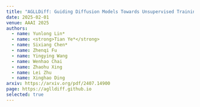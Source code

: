 ```yaml
---
title: "AGLLDiff: Guiding Diffusion Models Towards Unsupervised Training-free Real-world Low-light Image Enhancement"
date: 2025-02-01
venue: AAAI 2025
authors:
  - name: Yunlong Lin*
  - name: <strong>Tian Ye*</strong>
  - name: Sixiang Chen*
  - name: Zhenqi Fu
  - name: Yingying Wang
  - name: Wenhao Chai
  - name: Zhaohu Xing
  - name: Lei Zhu
  - name: Xinghao Ding
arxiv: https://arxiv.org/pdf/2407.14900
page: https://aglldiff.github.io
selected: true
---
```



